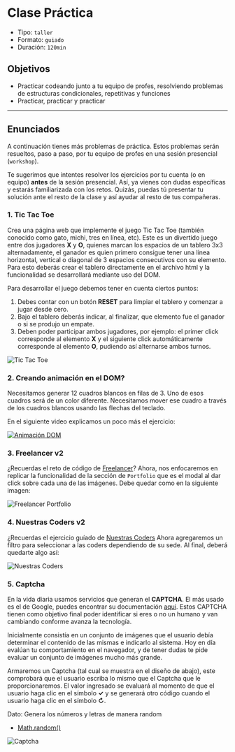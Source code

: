 # Clase Práctica

- Tipo: `taller`
- Formato: `guiado`
- Duración: `120min`

## Objetivos

- Practicar codeando junto a tu equipo de profes, resolviendo problemas de
  estructuras condicionales, repetitivas y funciones
- Practicar, practicar y practicar

***

## Enunciados

A continuación tienes más problemas de práctica. Estos problemas serán
resueltos, paso a paso, por tu equipo de profes en una sesión presencial
(`workshop`).

Te sugerimos que intentes resolver los ejercicios por tu cuenta (o en equipo)
**antes** de la sesión presencial. Así, ya vienes con dudas específicas y
estarás familiarizada con los retos. Quizás, puedas tú presentar tu solución
ante el resto de la clase y así ayudar al resto de tus compañeras.

### 1. Tic Tac Toe

Crea una página web que implemente el juego Tic Tac Toe (también conocido como
gato, michi, tres en línea, etc). Este es un divertido juego entre dos jugadores
**X** y **O**, quienes marcan los espacios de un tablero 3x3 alternadamente,
el ganador es quien primero consigue tener una línea horizontal, vertical o
diagonal de 3 espacios consecutivos con su elemento.
Para esto deberás crear el tablero directamente en el archivo html y la
funcionalidad se desarrollará mediante uso del DOM.

Para desarrollar el juego debemos tener en cuenta ciertos puntos:

1. Debes contar con un botón **RESET** para limpiar el tablero y comenzar a
   jugar desde cero.
2. Bajo el tablero deberás indicar, al finalizar, que elemento fue el ganador
   o si se produjo un empate.
3. Deben poder participar ambos jugadores, por ejemplo: el primer click
   corresponde al elemento **X** y el siguiente click automáticamente
   corresponde al elemento **O**, pudiendo así alternarse ambos turnos.

![Tic Tac Toe](https://d30y9cdsu7xlg0.cloudfront.net/png/25029-200.png)

### 2. Creando animación en el DOM?

Necesitamos generar 12 cuadros blancos en filas de 3. Uno de esos cuadros
será de un color diferente. Necesitamos mover ese cuadro a través de los
cuadros blancos usando las flechas del teclado.

En el siguiente video explicamos un poco más el ejercicio:

[![Animación DOM](https://img.youtube.com/vi/LtfSKzCjCC4/0.jpg)](https://www.youtube.com/watch?v=LtfSKzCjCC4)

### 3. Freelancer v2

¿Recuerdas el reto de código de [Freelancer](https://github.com/Laboratoria-learning/freelancer)?
Ahora, nos enfocaremos en replicar la funcionalidad de la sección de `Portfolio`
que es el modal al dar click sobre cada una de las imágenes. Debe quedar como
en la siguiente imagen:

![Freelancer Portfolio](https://media.giphy.com/media/xT9IgDSValpayTy8QE/giphy.gif)

### 4. Nuestras Coders v2

¿Recuerdas el ejercicio guíado de [Nuestras Coders](https://lms.laboratoria.la/cohorts/test/courses/interactive-site/00-html-and-css/14-guided-exercises)
Ahora agregaremos un filtro para seleccionar a las coders dependiendo de su sede.
Al final, deberá quedarte algo así:

![Nuestras Coders](https://media.giphy.com/media/xT9IgwHr6d1LObJt16/giphy.gif)

### 5. Captcha

En la vida diaria usamos servicios que generan el **CAPTCHA**. 
El más usado es el de Google, puedes encontrar su documentación [aquí](https://developers.google.com/recaptcha/docs/display?authuser=1).
Estos CAPTCHA tienen como objetivo final poder identificar si eres o no un
humano y van cambiando conforme avanza la tecnología.

Inicialmente consistía en un conjunto de imágenes que el usuario debía
determinar el contenido de las mismas e indicarlo al sistema. Hoy en día
evalúan tu comportamiento en el navegador, y de tener dudas te pide evaluar un
conjunto de imágenes mucho más grande.

Armaremos un Captcha (tal cual se muestra en el diseño de abajo), este
comprobará que el usuario escriba lo mismo que el Captcha que le
proporcionaremos. El valor ingresado se evaluará al momento de que el usuario
haga clic en el símbolo **✓** y se generará otro código cuando el usuario haga
clic en el símbolo **↻**.

Dato: Genera los números y letras de manera random

- [Math.random()](https://developer.mozilla.org/en-US/docs/Web/JavaScript/Reference/Global_Objects/Math/random)

![Captcha](https://fotos.subefotos.com/299269b4ed8aac7e0a445f0c76355612o.gif)
